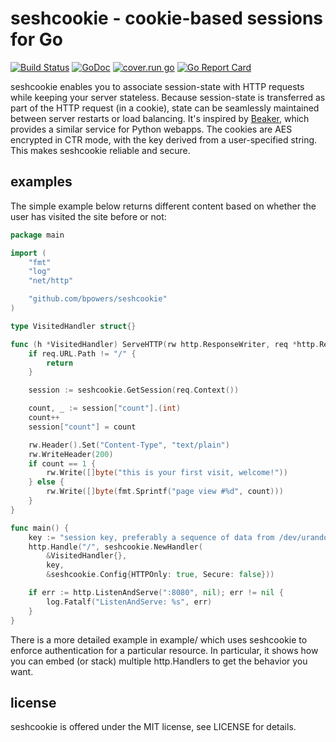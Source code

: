 seshcookie - cookie-based sessions for Go
=========================================

[![Build Status](https://travis-ci.org/bpowers/seshcookie.svg?branch=master)](https://travis-ci.org/bpowers/seshcookie)
[![GoDoc](https://godoc.org/github.com/bpowers/seshcookie?status.svg)](https://godoc.org/github.com/bpowers/seshcookie)
[![cover.run go](https://cover.run/go/github.com/bpowers/seshcookie.svg)](https://cover.run/go/github.com/bpowers/seshcookie)
[![Go Report Card](https://goreportcard.com/badge/github.com/bpowers/seshcookie)](https://goreportcard.com/report/github.com/bpowers/seshcookie)

seshcookie enables you to associate session-state with HTTP requests
while keeping your server stateless.  Because session-state is
transferred as part of the HTTP request (in a cookie), state can be
seamlessly maintained between server restarts or load balancing.  It's
inspired by [Beaker](http://pypi.python.org/pypi/Beaker), which
provides a similar service for Python webapps.  The cookies are AES
encrypted in CTR mode, with the key derived from a user-specified
string.  This makes seshcookie reliable and secure.

examples
--------

The simple example below returns different content based on whether
the user has visited the site before or not:


```Go
package main

import (
	"fmt"
	"log"
	"net/http"

	"github.com/bpowers/seshcookie"
)

type VisitedHandler struct{}

func (h *VisitedHandler) ServeHTTP(rw http.ResponseWriter, req *http.Request) {
	if req.URL.Path != "/" {
		return
	}

	session := seshcookie.GetSession(req.Context())

	count, _ := session["count"].(int)
	count++
	session["count"] = count

	rw.Header().Set("Content-Type", "text/plain")
	rw.WriteHeader(200)
	if count == 1 {
		rw.Write([]byte("this is your first visit, welcome!"))
	} else {
		rw.Write([]byte(fmt.Sprintf("page view #%d", count)))
	}
}

func main() {
	key := "session key, preferably a sequence of data from /dev/urandom"
	http.Handle("/", seshcookie.NewHandler(
		&VisitedHandler{},
		key,
		&seshcookie.Config{HTTPOnly: true, Secure: false}))

	if err := http.ListenAndServe(":8080", nil); err != nil {
		log.Fatalf("ListenAndServe: %s", err)
	}
}
```

There is a more detailed example in example/ which uses seshcookie to
enforce authentication for a particular resource.  In particular, it
shows how you can embed (or stack) multiple http.Handlers to get the
behavior you want.

license
-------

seshcookie is offered under the MIT license, see LICENSE for details.

